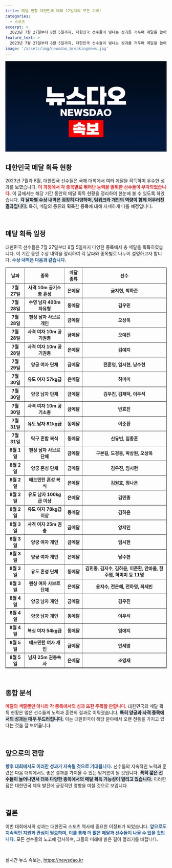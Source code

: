 ```yaml
---
title: 메달 현황 대한민국 대회 12일차의 모든 기록!
categories:
  - 스포츠
excerpt: >
  2023년 7월 27일부터 8월 5일까지, 대한민국 선수들이 빛나는 성과를 거두며 메달을 쓸어 담았습니다! 총 30개의 메달을 기록한 그들의 여정을 지금 확인해보세요!
feature_text: >
  2023년 7월 27일부터 8월 5일까지, 대한민국 선수들이 빛나는 성과를 거두며 메달을 쓸어 담았습니다! 총 30개의 메달을 기록한 그들의 여정을 지금 확인해보세요!
image: '/assets/img/newsdao_breakingnews.jpg'
---
```


<p><img src="/assets/img/newsdao_breakingnews.jpg" alt="implanttips 속보" /></p>

<h2 data-ke-size="size26">대한민국 메달 획득 현황</h2>

<p data-ke-size="size16">2023년 7월과 8월, 대한민국 선수들은 국제 대회에서 여러 메달을 획득하며 우수한 성과를 보였습니다. <b><span style="color: #ee2323;">이 과정에서 각 종목별로 뛰어난 능력을 발휘한 선수들이 부각되었습니다.</span></b> 이 글에서는 해당 기간 동안의 메달 획득 현황을 정리하여 한눈에 볼 수 있도록 하였습니다. <b><span style="background-color: #21538527;">각 날짜별 수상 내역은 굉장히 다양하며, 팀워크와 개인의 역량이 함께 어우러진 결과입니다.</span></b> 특히, 메달의 종류와 획득한 종목에 대해 자세하게 다룰 예정입니다.</p>

<p data-ke-size="size16">&nbsp;</p>

<h2 data-ke-size="size26">메달 획득 일정</h2>

<p data-ke-size="size16">대한민국 선수들은 7월 27일부터 8월 5일까지 다양한 종목에서 총 메달을 획득하였습니다. 이 기간 동안 수상 내역을 정리하여 각 날짜와 종목별로 나누어 설명하고자 합니다. <b><span style="color: #1a5490;">수상 내역은 다음과 같습니다.</span></b></p>

<table style="margin: auto; width: 100%;" border="1">
    <tr>
        <th style="text-align: center; height: 30px;"><b>날짜</b></th>
        <th style="text-align: center; height: 30px;"><b>종목</b></th>
        <th style="text-align: center; height: 30px;"><b>메달 종류</b></th>
        <th style="text-align: center; height: 30px;"><b>선수</b></th>
    </tr>
    <tr>
        <td style="text-align: center; height: 17px;"><b>7월 27일</b></td>
        <td style="text-align: center; height: 17px;"><b>사격 10m 공기소총 혼성</b></td>
        <td style="text-align: center; height: 17px;"><b>은메달</b></td>
        <td style="text-align: center; height: 17px;"><b>금지현, 박하준</b></td>
    </tr>
    <tr>
        <td style="text-align: center; height: 17px;"><b>7월 28일</b></td>
        <td style="text-align: center; height: 17px;"><b>수영 남자 400m 자유형</b></td>
        <td style="text-align: center; height: 17px;"><b>동메달</b></td>
        <td style="text-align: center; height: 17px;"><b>김우민</b></td>
    </tr>
    <tr>
        <td style="text-align: center; height: 17px;"><b>7월 28일</b></td>
        <td style="text-align: center; height: 17px;"><b>펜싱 남자 사브르 개인</b></td>
        <td style="text-align: center; height: 17px;"><b>금메달</b></td>
        <td style="text-align: center; height: 17px;"><b>오상욱</b></td>
    </tr>
    <tr>
        <td style="text-align: center; height: 17px;"><b>7월 28일</b></td>
        <td style="text-align: center; height: 17px;"><b>사격 여자 10m 공기권총</b></td>
        <td style="text-align: center; height: 17px;"><b>금메달</b></td>
        <td style="text-align: center; height: 17px;"><b>오예진</b></td>
    </tr>
    <tr>
        <td style="text-align: center; height: 17px;"><b>7월 28일</b></td>
        <td style="text-align: center; height: 17px;"><b>사격 여자 10m 공기권총</b></td>
        <td style="text-align: center; height: 17px;"><b>은메달</b></td>
        <td style="text-align: center; height: 17px;"><b>김예지</b></td>
    </tr>
    <tr>
        <td style="text-align: center; height: 17px;"><b>7월 29일</b></td>
        <td style="text-align: center; height: 17px;"><b>양궁 여자 단체</b></td>
        <td style="text-align: center; height: 17px;"><b>금메달</b></td>
        <td style="text-align: center; height: 17px;"><b>전훈영, 임시현, 남수현</b></td>
    </tr>
    <tr>
        <td style="text-align: center; height: 17px;"><b>7월 30일</b></td>
        <td style="text-align: center; height: 17px;"><b>유도 여자 57kg급</b></td>
        <td style="text-align: center; height: 17px;"><b>은메달</b></td>
        <td style="text-align: center; height: 17px;"><b>허미미</b></td>
    </tr>
    <tr>
        <td style="text-align: center; height: 17px;"><b>7월 30일</b></td>
        <td style="text-align: center; height: 17px;"><b>양궁 남자 단체</b></td>
        <td style="text-align: center; height: 17px;"><b>금메달</b></td>
        <td style="text-align: center; height: 17px;"><b>김우진, 김제덕, 이우석</b></td>
    </tr>
    <tr>
        <td style="text-align: center; height: 17px;"><b>7월 30일</b></td>
        <td style="text-align: center; height: 17px;"><b>사격 여자 10m 공기소총</b></td>
        <td style="text-align: center; height: 17px;"><b>금메달</b></td>
        <td style="text-align: center; height: 17px;"><b>반효진</b></td>
    </tr>
    <tr>
        <td style="text-align: center; height: 17px;"><b>7월 31일</b></td>
        <td style="text-align: center; height: 17px;"><b>유도 남자 81kg급</b></td>
        <td style="text-align: center; height: 17px;"><b>동메달</b></td>
        <td style="text-align: center; height: 17px;"><b>이준환</b></td>
    </tr>
    <tr>
        <td style="text-align: center; height: 17px;"><b>7월 31일</b></td>
        <td style="text-align: center; height: 17px;"><b>탁구 혼합 복식</b></td>
        <td style="text-align: center; height: 17px;"><b>동메달</b></td>
        <td style="text-align: center; height: 17px;"><b>신유빈, 임종훈</b></td>
    </tr>
    <tr>
        <td style="text-align: center; height: 17px;"><b>8월 1일</b></td>
        <td style="text-align: center; height: 17px;"><b>펜싱 남자 사브르 단체</b></td>
        <td style="text-align: center; height: 17px;"><b>금메달</b></td>
        <td style="text-align: center; height: 17px;"><b>구본길, 도경동, 박상원, 오상욱</b></td>
    </tr>
    <tr>
        <td style="text-align: center; height: 17px;"><b>8월 2일</b></td>
        <td style="text-align: center; height: 17px;"><b>양궁 혼성 단체</b></td>
        <td style="text-align: center; height: 17px;"><b>금메달</b></td>
        <td style="text-align: center; height: 17px;"><b>김우진, 임시현</b></td>
    </tr>
    <tr>
        <td style="text-align: center; height: 17px;"><b>8월 2일</b></td>
        <td style="text-align: center; height: 17px;"><b>배드민턴 혼성 복식</b></td>
        <td style="text-align: center; height: 17px;"><b>은메달</b></td>
        <td style="text-align: center; height: 17px;"><b>김원호, 정나은</b></td>
    </tr>
    <tr>
        <td style="text-align: center; height: 17px;"><b>8월 2일</b></td>
        <td style="text-align: center; height: 17px;"><b>유도 남자 100kg급 이상</b></td>
        <td style="text-align: center; height: 17px;"><b>은메달</b></td>
        <td style="text-align: center; height: 17px;"><b>김민종</b></td>
    </tr>
    <tr>
        <td style="text-align: center; height: 17px;"><b>8월 2일</b></td>
        <td style="text-align: center; height: 17px;"><b>유도 여자 78kg급 이상</b></td>
        <td style="text-align: center; height: 17px;"><b>동메달</b></td>
        <td style="text-align: center; height: 17px;"><b>김하윤</b></td>
    </tr>
    <tr>
        <td style="text-align: center; height: 17px;"><b>8월 3일</b></td>
        <td style="text-align: center; height: 17px;"><b>사격 여자 25m 권총</b></td>
        <td style="text-align: center; height: 17px;"><b>금메달</b></td>
        <td style="text-align: center; height: 17px;"><b>양지인</b></td>
    </tr>
    <tr>
        <td style="text-align: center; height: 17px;"><b>8월 3일</b></td>
        <td style="text-align: center; height: 17px;"><b>양궁 여자 개인</b></td>
        <td style="text-align: center; height: 17px;"><b>금메달</b></td>
        <td style="text-align: center; height: 17px;"><b>임시현</b></td>
    </tr>
    <tr>
        <td style="text-align: center; height: 17px;"><b>8월 3일</b></td>
        <td style="text-align: center; height: 17px;"><b>양궁 여자 개인</b></td>
        <td style="text-align: center; height: 17px;"><b>은메달</b></td>
        <td style="text-align: center; height: 17px;"><b>남수현</b></td>
    </tr>
    <tr>
        <td style="text-align: center; height: 17px;"><b>8월 3일</b></td>
        <td style="text-align: center; height: 17px;"><b>유도 혼성 단체</b></td>
        <td style="text-align: center; height: 17px;"><b>동메달</b></td>
        <td style="text-align: center; height: 17px;"><b>김민종, 김지수, 김하윤, 이준환, 안바울, 한주엽, 허미미 등 11명</b></td>
    </tr>
    <tr>
        <td style="text-align: center; height: 17px;"><b>8월 3일</b></td>
        <td style="text-align: center; height: 17px;"><b>펜싱 여자 사브르 단체</b></td>
        <td style="text-align: center; height: 17px;"><b>은메달</b></td>
        <td style="text-align: center; height: 17px;"><b>윤지수, 전은혜, 전하영, 최세빈</b></td>
    </tr>
    <tr>
        <td style="text-align: center; height: 17px;"><b>8월 4일</b></td>
        <td style="text-align: center; height: 17px;"><b>양궁 남자 개인</b></td>
        <td style="text-align: center; height: 17px;"><b>금메달</b></td>
        <td style="text-align: center; height: 17px;"><b>김우진</b></td>
    </tr>
    <tr>
        <td style="text-align: center; height: 17px;"><b>8월 4일</b></td>
        <td style="text-align: center; height: 17px;"><b>양궁 남자 개인</b></td>
        <td style="text-align: center; height: 17px;"><b>동메달</b></td>
        <td style="text-align: center; height: 17px;"><b>이우석</b></td>
    </tr>
    <tr>
        <td style="text-align: center; height: 17px;"><b>8월 4일</b></td>
        <td style="text-align: center; height: 17px;"><b>복싱 여자 54kg급</b></td>
        <td style="text-align: center; height: 17px;"><b>동메달</b></td>
        <td style="text-align: center; height: 17px;"><b>임애지</b></td>
    </tr>
    <tr>
        <td style="text-align: center; height: 17px;"><b>8월 5일</b></td>
        <td style="text-align: center; height: 17px;"><b>배드민턴 여자 개인</b></td>
        <td style="text-align: center; height: 17px;"><b>금메달</b></td>
        <td style="text-align: center; height: 17px;"><b>안세영</b></td>
    </tr>
    <tr>
        <td style="text-align: center; height: 17px;"><b>8월 5일</b></td>
        <td style="text-align: center; height: 17px;"><b>남자 25m 권총속사</b></td>
        <td style="text-align: center; height: 17px;"><b>은메달</b></td>
        <td style="text-align: center; height: 17px;"><b>조영재</b></td>
    </tr>
</table>

<p data-ke-size="size16">&nbsp;</p>

<h2 data-ke-size="size26">종합 분석</h2>

<p data-ke-size="size16"><b><span style="color: #ee2323;">메달의 색깔뿐만 아니라 각 종목에서의 성과 또한 주목할 만합니다.</span></b> 대한민국의 메달 획득 현황은 많은 선수들의 노력과 훈련의 결과로 이뤄졌습니다. <b><span style="background-color: #21538527;">특히 양궁과 사격 종목에서의 성과는 매우 두드러집니다.</span></b> 이는 대한민국이 해당 분야에서 오랜 전통을 가지고 있다는 것을 잘 보여줍니다.</p>

<p data-ke-size="size16">&nbsp;</p>

<h2 data-ke-size="size26">앞으로의 전망</h2>

<p data-ke-size="size16"><b><span style="color: #1a5490;">향후 대회에서도 이러한 성과가 지속될 것으로 기대됩니다.</span></b> 선수들의 지속적인 노력과 훈련은 다음 대회에서도 좋은 결과를 가져올 수 있는 밑거름이 될 것입니다. <b><span style="background-color: #21538527;">특히 젊은 선수들이 늘어나면서 더욱 다양한 종목에서의 메달 획득 가능성이 열리고 있습니다.</span></b> 이러한 점은 대한민국 체육 발전에 긍정적인 영향을 미칠 것으로 보입니다.</p>

<p data-ke-size="size16">&nbsp;</p>

<h2 data-ke-size="size26">결론</h2>

<p data-ke-size="size16">이번 대회에서의 성과는 대한민국 스포츠 역사에 중요한 이정표가 되었습니다. <b><span style="color: #1a5490;">앞으로도 지속적인 지원과 관심이 필요하며, 이를 통해 더 많은 메달과 선수들이 나올 수 있을 것입니다.</span></b> 모든 선수들의 노고에 감사하며, 그들의 미래에 밝은 길이 열리기를 바랍니다.</p>

<p data-ke-size="size16">&nbsp;</p>
실시간 뉴스 속보는, <a href="https://newsdao.kr" rel="dofollow">https://newsdao.kr</a>


